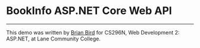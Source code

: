 # BookInfo ASP.NET Core Web API

----

This demo was written by [Brian Bird](https://profbird.online) for CS296N, Web Development 2: ASP.NET, at Lane Community College.
